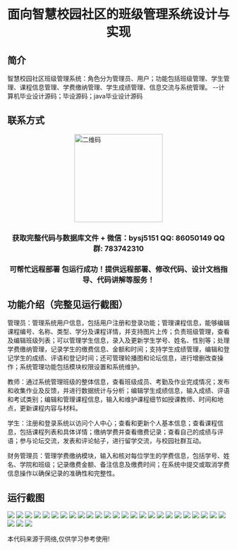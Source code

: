 <p><h1 align="center">面向智慧校园社区的班级管理系统设计与实现</h1></p>

## 简介
智慧校园社区班级管理系统：角色分为管理员、用户；功能包括班级管理、学生管理、课程信息管理、学费缴纳管理、学生成绩管理、信息交流与系统管理。    --计算机毕业设计源码；毕设源码；java毕业设计源码


## 联系方式
<img src="https://bs-1329754181.cos.ap-shanghai.myqcloud.com/wx.jpg" alt="二维码" style="display: block; margin: 0 auto;" width="200px">
<p><h3 align="center">获取完整代码与数据库文件 + 微信：bysj5151 QQ: 86050149 QQ群: 783742310</h3></p>
<p><h3 align="center">可帮忙远程部署 包运行成功！提供远程部署、修改代码、设计文档指导、代码讲解等服务！</h3></p>

## 功能介绍（完整见运行截图）
管理员：管理系统用户信息，包括用户注册和登录功能；管理课程信息，能够编辑课程编号、名称、类型、学分及课程详情，并支持图片上传；负责班级管理，查看及编辑班级列表；可以管理学生信息，录入及更新学生学号、姓名、性别等；处理学费缴纳管理，记录学生的缴费信息、金额和时间；支持学生成绩管理，编辑和登记学生的成绩、评语和登记时间；还可管理轮播图和论坛信息，进行增删改查操作；系统管理功能包括模块权限设置和系统维护。

教师：通过系统管理班级的整体信息，查看班级成员、考勤及作业完成情况；发布和收集作业及反馈，并进行数据统计与分析；编辑学生成绩信息，输入成绩、评语和考试类别；编辑和管理课程信息，输入和维护课程细节如授课教师、时间和地点，更新课程内容与材料。

学生：注册和登录系统以访问个人中心；查看和更新个人基本信息；查看课程信息，包括课程列表和具体详情；缴纳学费并查看缴费记录；查看自己的成绩与评语；参与论坛交流，发表和评论帖子，进行留学交流，与校园社群互动。

财务管理员：管理学费缴纳模块，输入和核对每位学生的学费信息，包括学号、姓名、学院和班级；记录缴费金额、备注信息及缴费时间；在系统中提交或取消学费信息操作以确保记录的准确性和完整性。


## 运行截图
![](https://bs-1329754181.cos.ap-shanghai.myqcloud.com/ssm/SmartCampusClassManagementSystem/img/001.jpg)
![](https://bs-1329754181.cos.ap-shanghai.myqcloud.com/ssm/SmartCampusClassManagementSystem/img/002.jpg)
![](https://bs-1329754181.cos.ap-shanghai.myqcloud.com/ssm/SmartCampusClassManagementSystem/img/003.jpg)
![](https://bs-1329754181.cos.ap-shanghai.myqcloud.com/ssm/SmartCampusClassManagementSystem/img/004.jpg)
![](https://bs-1329754181.cos.ap-shanghai.myqcloud.com/ssm/SmartCampusClassManagementSystem/img/005.jpg)
![](https://bs-1329754181.cos.ap-shanghai.myqcloud.com/ssm/SmartCampusClassManagementSystem/img/006.jpg)
![](https://bs-1329754181.cos.ap-shanghai.myqcloud.com/ssm/SmartCampusClassManagementSystem/img/007.jpg)
![](https://bs-1329754181.cos.ap-shanghai.myqcloud.com/ssm/SmartCampusClassManagementSystem/img/008.jpg)
![](https://bs-1329754181.cos.ap-shanghai.myqcloud.com/ssm/SmartCampusClassManagementSystem/img/009.jpg)
![](https://bs-1329754181.cos.ap-shanghai.myqcloud.com/ssm/SmartCampusClassManagementSystem/img/010.jpg)
![](https://bs-1329754181.cos.ap-shanghai.myqcloud.com/ssm/SmartCampusClassManagementSystem/img/011.jpg)
![](https://bs-1329754181.cos.ap-shanghai.myqcloud.com/ssm/SmartCampusClassManagementSystem/img/012.jpg)
![](https://bs-1329754181.cos.ap-shanghai.myqcloud.com/ssm/SmartCampusClassManagementSystem/img/013.jpg)
![](https://bs-1329754181.cos.ap-shanghai.myqcloud.com/ssm/SmartCampusClassManagementSystem/img/014.jpg)
![](https://bs-1329754181.cos.ap-shanghai.myqcloud.com/ssm/SmartCampusClassManagementSystem/img/015.jpg)
![](https://bs-1329754181.cos.ap-shanghai.myqcloud.com/ssm/SmartCampusClassManagementSystem/img/016.jpg)
![](https://bs-1329754181.cos.ap-shanghai.myqcloud.com/ssm/SmartCampusClassManagementSystem/img/017.jpg)
![](https://bs-1329754181.cos.ap-shanghai.myqcloud.com/ssm/SmartCampusClassManagementSystem/img/018.jpg)
![](https://bs-1329754181.cos.ap-shanghai.myqcloud.com/ssm/SmartCampusClassManagementSystem/img/019.jpg)
![](https://bs-1329754181.cos.ap-shanghai.myqcloud.com/ssm/SmartCampusClassManagementSystem/img/020.jpg)
![](https://bs-1329754181.cos.ap-shanghai.myqcloud.com/ssm/SmartCampusClassManagementSystem/img/021.jpg)
![](https://bs-1329754181.cos.ap-shanghai.myqcloud.com/ssm/SmartCampusClassManagementSystem/img/022.jpg)
![](https://bs-1329754181.cos.ap-shanghai.myqcloud.com/ssm/SmartCampusClassManagementSystem/img/023.jpg)
![](https://bs-1329754181.cos.ap-shanghai.myqcloud.com/ssm/SmartCampusClassManagementSystem/img/024.jpg)
![](https://bs-1329754181.cos.ap-shanghai.myqcloud.com/ssm/SmartCampusClassManagementSystem/img/025.jpg)
![](https://bs-1329754181.cos.ap-shanghai.myqcloud.com/ssm/SmartCampusClassManagementSystem/img/026.jpg)
![](https://bs-1329754181.cos.ap-shanghai.myqcloud.com/ssm/SmartCampusClassManagementSystem/img/027.jpg)
![](https://bs-1329754181.cos.ap-shanghai.myqcloud.com/ssm/SmartCampusClassManagementSystem/img/028.jpg)

<p>本代码来源于网络,仅供学习参考使用!</p>
